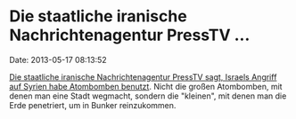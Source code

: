 Die staatliche iranische Nachrichtenagentur PressTV \...
========================================================

Date: 2013-05-17 08:13:52

[Die staatliche iranische Nachrichtenagentur PressTV sagt, Israels
Angriff auf Syrien habe Atombomben
benutzt](http://www.presstv.ir/detail/2013/05/10/302772/was-syria-nuked/).
Nicht die großen Atombomben, mit denen man eine Stadt wegmacht, sondern
die \"kleinen\", mit denen man die Erde penetriert, um in Bunker
reinzukommen.

